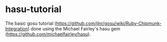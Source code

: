 hasu-tutorial
=============

The basic gosu tutorial (https://github.com/jlnr/gosu/wiki/Ruby-Chipmunk-Integration) done using the Michael Fairley's hasu gem (https://github.com/michaelfairley/hasu).
